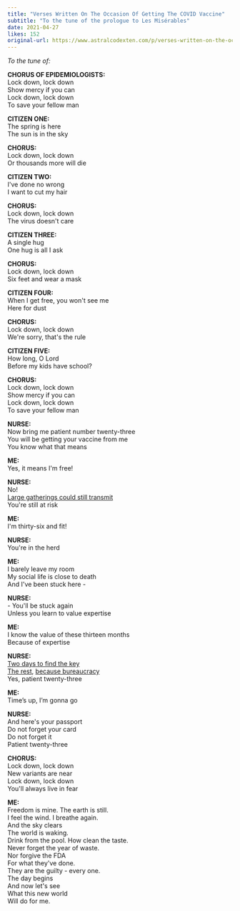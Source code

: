 ```yaml
---
title: "Verses Written On The Occasion Of Getting The COVID Vaccine"
subtitle: "To the tune of the prologue to Les Misérables"
date: 2021-04-27
likes: 152
original-url: https://www.astralcodexten.com/p/verses-written-on-the-occasion-of
---
```

_To the tune of:_

 **CHORUS OF EPIDEMIOLOGISTS:**  
Lock down, lock down  
Show mercy if you can  
Lock down, lock down  
To save your fellow man

 **CITIZEN ONE:**  
The spring is here  
The sun is in the sky

 **CHORUS:**  
Lock down, lock down  
Or thousands more will die

 **CITIZEN TWO:**  
I've done no wrong  
I want to cut my hair

 **CHORUS:**  
Lock down, lock down  
The virus doesn't care

 **CITIZEN THREE:**  
A single hug  
One hug is all I ask

 **CHORUS:**  
Lock down, lock down  
Six feet and wear a mask

 **CITIZEN FOUR:**  
When I get free, you won't see me  
Here for dust

 **CHORUS:**  
Lock down, lock down  
We're sorry, that's the rule

 **CITIZEN FIVE:**  
How long, O Lord  
Before my kids have school?

 **CHORUS:**  
Lock down, lock down  
Show mercy if you can  
Lock down, lock down  
To save your fellow man

 **NURSE:**  
Now bring me patient number twenty-three  
You will be getting your vaccine from me  
You know what that means

 **ME:**  
Yes, it means I'm free!

 **NURSE:**  
No!  
[Large gatherings could still transmit](https://www.cdc.gov/coronavirus/2019-ncov/vaccines/fully-vaccinated.html)  
You're still at risk

 **ME:**  
I'm thirty-six and fit!

 **NURSE:**  
You're in the herd

 **ME:**  
I barely leave my room  
My social life is close to death  
And I've been stuck here -

 **NURSE:**  
\- You'll be stuck again  
Unless you learn to value expertise

 **ME:**  
I know the value of these thirteen months  
Because of expertise

 **NURSE:**  
[Two days to find the key](https://www.businessinsider.com/moderna-designed-coronavirus-vaccine-in-2-days-2020-11)  
[The rest](https://www.pnas.org/content/117/46/28538), [because bureaucracy](https://www.statnews.com/2020/12/04/how-key-decisions-slowed-fdas-review-of-covid-19-vaccine-but-also-gave-it-important-data/)  
Yes, patient twenty-three

 **ME:**  
Time’s up, I’m gonna go

 **NURSE:**  
And here's your passport  
Do not forget your card  
Do not forget it  
Patient twenty-three

 **CHORUS:**  
Lock down, lock down  
New variants are near  
Lock down, lock down  
You'll always live in fear

 **ME:**  
Freedom is mine. The earth is still.  
I feel the wind. I breathe again.  
And the sky clears  
The world is waking.  
Drink from the pool. How clean the taste.  
Never forget the year of waste.  
Nor forgive the FDA  
For what they've done.  
They are the guilty - every one.  
The day begins  
And now let's see  
What this new world  
Will do for me.
